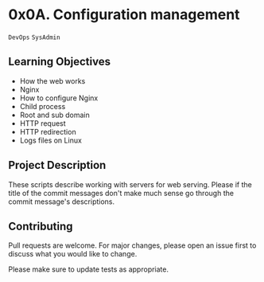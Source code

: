 # 0x0A. Configuration management
``DevOps`` ``SysAdmin``

## Learning Objectives

- How the web works
- Nginx
- How to configure Nginx
- Child process
- Root and sub domain
- HTTP request
- HTTP redirection
- Logs files on Linux

## Project Description

These scripts describe working with servers for web serving.
Please if the title of the commit messages don't make much sense go through the commit message's descriptions.

## Contributing
Pull requests are welcome. For major changes, please open an issue first to discuss what you would like to change.

Please make sure to update tests as appropriate.
